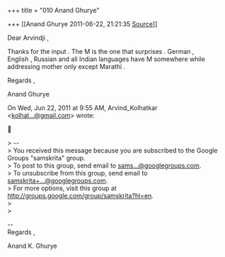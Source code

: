 +++
title = "010 Anand Ghurye"

+++
[[Anand Ghurye	2011-06-22, 21:21:35 [Source](https://groups.google.com/g/samskrita/c/FIo_Yh-0Opg)]]



Dear Arvindji ,

Thanks for the input . The M is the one that surprises . German ,  
English , Russian and all Indian languages have M somewhere while  
addressing mother only except Marathi .

Regards ,

Anand Ghurye

On Wed, Jun 22, 2011 at 9:55 AM, Arvind_Kolhatkar  
\<[kolhat...@gmail.com]()\> wrote:  



\> --  
\> You received this message because you are subscribed to the Google Groups "samskrita" group.  
\> To post to this group, send email to [sams...@googlegroups.com]().  
\> To unsubscribe from this group, send email to [samskrita+...@googlegroups.com]().  
\> For more options, visit this group at <http://groups.google.com/group/samskrita?hl=en>.  
\>  
\>

--  
Regards ,

Anand K. Ghurye  

